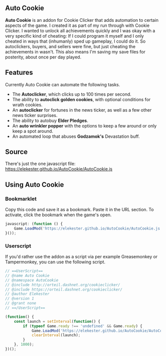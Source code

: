 ## Auto Cookie

**Auto Cookie** is an addon for Cookie Clicker that adds automation to certain aspects of the game. I created it as part of my run through with Cookie Clicker. I wanted to unlock all achievements quickly and I was okay with a very specific kind of cheating: If I could program it myself and I only cheated in ways that (inhumanly) sped up gameplay, I could do it. So autoclickers, buyers, and sellers were fine, but just cheating the achievements in wasn't. This also means I'm saving my save files for posterity, about once per day played.

## Features

Currently Auto Cookie can automate the following tasks.

* The **Autoclicker**, which clicks up to 100 times per second.
* The ability to **autoclick golden cookies**, with optional conditions for wrath cookies.
* An **autoclicker** for fortunes in the news ticker, as well as a few other news ticker surprises.
* The ability to autobuy **Elder Pledges**.
* An **auto wrinkler popper** with the options to keep a few around or only keep a spot around.
* An automated loop that abuses **Godzamok's** Devastation buff.

## Source

There's just the one javascript file: https://elekester.github.io/AutoCookie/AutoCookie.js

## Using Auto Cookie

### Bookmarklet

Copy this code and save it as a bookmark. Paste it in the URL section. To activate, click the bookmark when the game's open.

```javascript
javascript: (function () {
    Game.LoadMod('https://elekester.github.io/AutoCookie/AutoCookie.js');
}());
```

### Userscript

If you'd rather use the addon as a script via per example Greasemonkey or Tampermonkey, you can use the following script.

```javascript
// ==UserScript==
// @name Auto Cookie
// @namespace AutoCookie
// @include http://orteil.dashnet.org/cookieclicker/
// @include https://orteil.dashnet.org/cookieclicker/
// @author Elekester
// @version 1
// @grant none
// ==/UserScript==

(function() {
    const launch = setInterval(function() {
        if (typeof Game.ready !== 'undefined' && Game.ready) {
            Game.LoadMod('https://elekester.github.io/AutoCookie/AutoCookie.js');
            clearInterval(launch);
        }
    }, 1000);
})();
```
